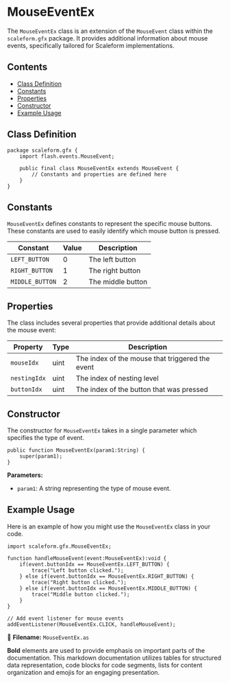 # MouseEventEx
The `MouseEventEx` class is an extension of the `MouseEvent` class within the `scaleform.gfx` package.
It provides additional information about mouse events, specifically tailored for Scaleform implementations.

## Contents
- [Class Definition](#class-definition)
- [Constants](#constants)
- [Properties](#properties)
- [Constructor](#constructor)
- [Example Usage](#example-usage)

## Class Definition

```as3
package scaleform.gfx {
    import flash.events.MouseEvent;

    public final class MouseEventEx extends MouseEvent {
        // Constants and properties are defined here
    }
}
```

## Constants

`MouseEventEx` defines constants to represent the specific mouse buttons. These constants are used to easily identify which mouse button is pressed.

| Constant         | Value | Description       |
| ---------------- | ----- | ----------------- |
| `LEFT_BUTTON`    | 0     | The left button   |
| `RIGHT_BUTTON`   | 1     | The right button  |
| `MIDDLE_BUTTON`  | 2     | The middle button |

## Properties

The class includes several properties that provide additional details about the mouse event:

| Property    | Type  | Description                                     |
| ----------- | ----- | ----------------------------------------------- |
| `mouseIdx`  | uint  | The index of the mouse that triggered the event |
| `nestingIdx`| uint  | The index of nesting level                      |
| `buttonIdx` | uint  | The index of the button that was pressed        |

## Constructor

The constructor for `MouseEventEx` takes in a single parameter which specifies the type of event.

```as3
public function MouseEventEx(param1:String) {
    super(param1);
}
```

**Parameters:**
- `param1`: A string representing the type of mouse event.

## Example Usage

Here is an example of how you might use the `MouseEventEx` class in your code.

```as3
import scaleform.gfx.MouseEventEx;

function handleMouseEvent(event:MouseEventEx):void {
    if(event.buttonIdx == MouseEventEx.LEFT_BUTTON) {
        trace("Left button clicked.");
    } else if(event.buttonIdx == MouseEventEx.RIGHT_BUTTON) {
        trace("Right button clicked.");
    } else if(event.buttonIdx == MouseEventEx.MIDDLE_BUTTON) {
        trace("Middle button clicked.");
    }
}

// Add event listener for mouse events
addEventListener(MouseEventEx.CLICK, handleMouseEvent);
```

📝 **Filename:** `MouseEventEx.as`

**Bold** elements are used to provide emphasis on important parts of the documentation. This markdown documentation utilizes tables for structured data representation, code blocks for code segments, lists for content organization and emojis for an engaging presentation.
